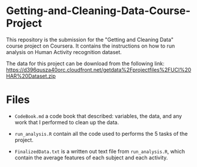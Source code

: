 # Getting-and-Cleaning-Data-Course-Project

This repository is the submission for the "Getting and Cleaning Data" course project on Coursera. 
It contains the instructions on how to run analysis on Human Activity recognition dataset.

The data for this project can be download from the following link:
https://d396qusza40orc.cloudfront.net/getdata%2Fprojectfiles%2FUCI%20HAR%20Dataset.zip

# Files
- `CodeBook.md` a code book that described: variables, the data, and any work that I performed to clean up the data.

- `run_analysis.R` contain all the code used to performs the 5 tasks of the project.
- `FinalizedData.txt` is a written out text file from `run_analysis.R`, which contain the average features of each subject and each activity.
